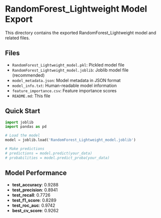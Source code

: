# RandomForest_Lightweight Model Export

This directory contains the exported RandomForest_Lightweight model and related files.

## Files

- `RandomForest_Lightweight_model.pkl`: Pickled model file
- `RandomForest_Lightweight_model.joblib`: Joblib model file (recommended)
- `model_metadata.json`: Model metadata in JSON format
- `model_info.txt`: Human-readable model information
- `feature_importance.csv`: Feature importance scores
- `README.md`: This file

## Quick Start

```python
import joblib
import pandas as pd

# Load the model
model = joblib.load('RandomForest_Lightweight_model.joblib')

# Make predictions
# predictions = model.predict(your_data)
# probabilities = model.predict_proba(your_data)
```

## Model Performance

- **test_accuracy**: 0.9288
- **test_precision**: 0.8941
- **test_recall**: 0.7726
- **test_f1_score**: 0.8289
- **test_roc_auc**: 0.9742
- **best_cv_score**: 0.9262
